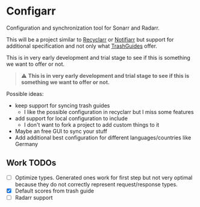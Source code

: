 # Configarr

Configuration and synchronization tool for Sonarr and Radarr.

This will be a project similar to [Recyclarr](https://github.com/recyclarr/recyclarr) or [Notifiarr](https://notifiarr.wiki/) but support for additional specification and not only what [TrashGuides](https://trash-guides.info/) offer.

This is in very early development and trial stage to see if this is something we want to offer or not.

> :warning: **This is in very early development and trial stage to see if this is something we want to offer or not.**

Possible ideas:
- keep support for syncing trash guides
  - I like the possible configuration in recyclarr but I miss some features
- add support for local configuration to include
  - I don't want to fork a project to add custom things to it
- Maybe an free GUI to sync your stuff 
- Add additional best configuration for different languages/countries like Germany

## Work TODOs

- [ ] Optimize types. Generated ones work for first step but not very optimal because they do not correctly represent request/response types.
- [x] Default scores from trash guide
- [ ] Radarr support
